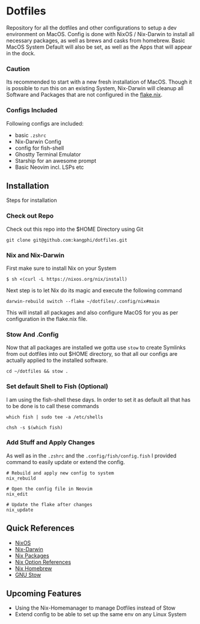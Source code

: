 # Dotfiles

Repository for all the dotfiles and other configurations to setup a dev environment on MacOS.
Config is done with NixOS / Nix-Darwin to install all necessary packages, as well as brews and casks from homebrew.
Basic MacOS System Default will also be set, as well as the Apps that will appear in the dock.

### Caution
Its recommended to start with a new fresh installation of MacOS. Though it is possible to run this on an existing System,
Nix-Darwin will cleanup all Software and Packages that are not configured in the [flake.nix](https://github.com/kangphi/dotfiles/blob/main/.config/nix/flake.nix).


### Configs Included

Following configs are included: 

- basic ```.zshrc```
- Nix-Darwin Config
- config for fish-shell
- Ghostty Terminal Emulator
- Starship for an awesome prompt
- Basic Neovim incl. LSPs etc


## Installation

Steps for installation


### Check out Repo

Check out this repo into the $HOME Directory using Git
```shell
git clone git@github.com:kangphi/dotfiles.git
```

### Nix and Nix-Darwin

First make sure to install Nix on your System

```shell
$ sh <(curl -L https://nixos.org/nix/install)
```

Next step is to let Nix do its magic and execute the following command
```shell
darwin-rebuild switch --flake ~/dotfiles/.config/nix#main 
```
This will install all packages and also configure MacOS for you as per configuration in the flake.nix file.

### Stow And .Config

Now that all packages are installed we gotta use ```stow``` to create Symlinks from out dotfiles into out $HOME directory,
so that all our configs are actually applied to the installed software. 
```shell
cd ~/dotfiles && stow .
```

### Set default Shell to Fish (Optional)

I am using the fish-shell these days. In order to set it as default all that has to be done is to call these commands
```shell
which fish | sudo tee -a /etc/shells

chsh -s $(which fish)
```

### Add Stuff and Apply Changes
As well as in the ```.zshrc``` and the ```.config/fish/config.fish``` I provided command to easily update or extend the config.

```shell
# Rebuild and apply new config to system 
nix_rebuild

# Open the config file in Neovim
nix_edit

# Update the flake after changes
nix_update
```

## Quick References

- [NixOS](https://nixos.org/download/)
- [Nix-Darwin](https://github.com/LnL7/nix-darwin)
- [Nix Packages](https://search.nixos.org/packages)
- [Nix Option References](https://mynixos.com)
- [Nix Homebrew](https://github.com/zhaofengli/nix-homebrew)
- [GNU Stow](https://www.gnu.org/software/stow/)


## Upcoming Features
- Using the Nix-Homemanager to manage Dotfiles instead of Stow
- Extend config to be able to set up the same env on any Linux System